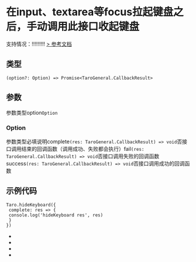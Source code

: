 # 在input、textarea等focus拉起键盘之后，手动调用此接口收起键盘
支持情况：!!!!!!!!!
[> 参考文档
](https://developers.weixin.qq.com/miniprogram/dev/api/device/keyboard/wx.hideKeyboard.html)
## 类型[​](hideKeyboard.html#类型)
```tsx
(option?: Option) => Promise<TaroGeneral.CallbackResult>
```

## 参数[​](hideKeyboard.html#参数)
参数类型option`Option`
### Option[​](hideKeyboard.html#option)
参数类型必填说明complete`(res: TaroGeneral.CallbackResult) => void`否接口调用结束的回调函数（调用成功、失败都会执行）fail`(res: TaroGeneral.CallbackResult) => void`否接口调用失败的回调函数success`(res: TaroGeneral.CallbackResult) => void`否接口调用成功的回调函数
## 示例代码[​](hideKeyboard.html#示例代码)
```tsx
Taro.hideKeyboard({
 complete: res => {
 console.log('hideKeyboard res', res)
 }
})
```

- 
- 

- 

-
